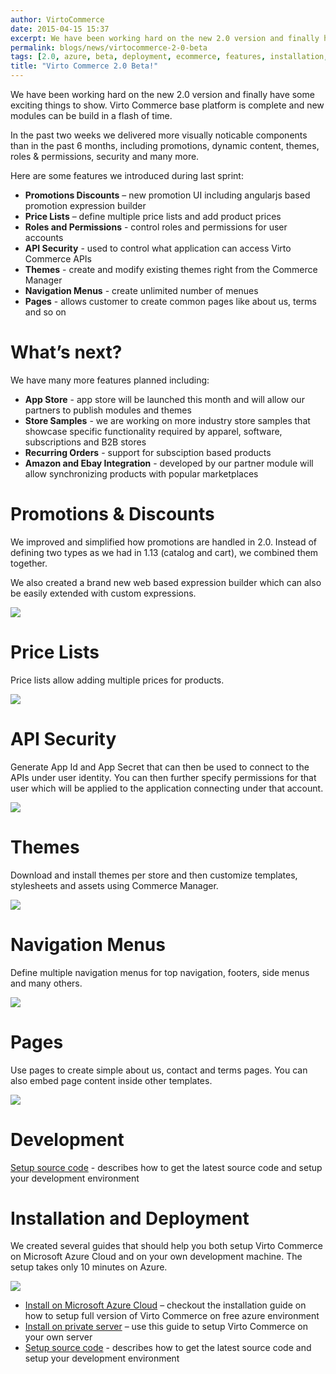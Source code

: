 ```yaml
---
author: VirtoCommerce
date: 2015-04-15 15:37
excerpt: We have been working hard on the new 2.0 version and finally have some exciting things to show. Virto Commerce base platform is complete and new modules can be build in a flash of time.
permalink: blogs/news/virtocommerce-2-0-beta
tags: [2.0, azure, beta, deployment, ecommerce, features, installation, microsoft cloud, themes]
title: "Virto Commerce 2.0 Beta!"
---
```

We have been working hard on the new 2.0 version and finally have some exciting things to show. Virto Commerce base platform is complete and new modules can be build in a flash of time.

In the past two weeks we delivered more visually noticable components than in the past 6 months, including promotions, dynamic content, themes, roles &amp; permissions, security and many more.

Here are some features we introduced during last sprint:

* **Promotions Discounts** – new promotion UI including angularjs based promotion expression builder
* **Price Lists** – define multiple price lists and add product prices
* **Roles and Permissions** - control roles and permissions for user accounts
* **API Security** - used to control what application can access Virto Commerce APIs
* **Themes** - create and modify existing themes right from the Commerce Manager
* **Navigation Menus** - create unlimited number of menues
* **Pages** - allows customer to create common pages like about us, terms and so on

# What’s next?

We have many more features planned including:

* **App Store** - app store will be launched this month and will allow our partners to publish modules and themes
* **Store Samples** - we are working on more industry store samples that showcase specific functionality required by apparel, software, subscriptions and B2B stores
* **Recurring Orders** - support for subsciption based products
* **Amazon and Ebay Integration** - developed by our partner module will allow synchronizing products with popular marketplaces

# Promotions &amp; Discounts

We improved and simplified how promotions are handled in 2.0. Instead of defining two types as we had in 1.13 (catalog and cart), we combined them together.

We also created a brand new web based expression builder which can also be easily extended with custom expressions.

![](assets/images/blog/1429081222_full.png)

# Price Lists

Price lists allow adding multiple prices for products.

![](assets/images/blog/1429081797_full.png)

# API Security

Generate App Id and App Secret that can then be used to connect to the APIs under user identity. You can then further specify permissions for that user which will be applied to the application connecting under that account.

![](assets/images/blog/1429081520_full.png)

# Themes

Download and install themes per store and then customize templates, stylesheets and assets using Commerce Manager.

![](assets/images/blog/1429084380_full.png)

# Navigation Menus

Define multiple navigation menus for top navigation, footers, side menus and many others.

![](assets/images/blog/1429084476_full.png)

# Pages

Use pages to create simple about us, contact and terms pages. You can also embed page content inside other templates.

![](assets/images/blog/1429084558_full.png)

# Development

[Setup source code](http://docs.virtocommerce.com/display/vc2devguide/Source+Code+Getting+Started) - describes how to get the latest source code and setup your development environment

# Installation and Deployment

We created several guides that should help you both setup Virto Commerce on Microsoft Azure Cloud and on your own development machine. The setup takes only 10 minutes on Azure.

![](assets/images/blog/image2015-4-6-174141.png)

* [Install on Microsoft Azure Cloud](http://docs.virtocommerce.com/display/vc2devguide/Deploy+from+GitHub+to+Microsoft+Cloud+Azure) – checkout the installation guide on how to setup full version of Virto Commerce on free azure environment
* [Install on private server](http://docs.virtocommerce.com/display/vc2devguide/Deploy+web+applications+to+dedicated+server) – use this guide to setup Virto Commerce on your own server
* [Setup source code](http://docs.virtocommerce.com/display/vc2devguide/Source+Code+Getting+Started) - describes how to get the latest source code and setup your development environment